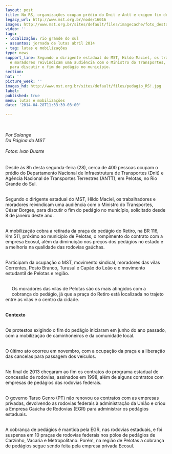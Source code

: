 ```yaml
---
layout: post
title: No RS, organizações ocupam prédio do Dnit e Antt e exigem fim de pedágio
legacy_url: http://www.mst.org.br/node/16016
images: http://www.mst.org.br/sites/default/files/imagecache/foto_destaque/pedagio_RS!.jpg
video: ''
tags:
- localização: rio grande do sul
- assuntos: jornada de lutas abril 2014
- tag: lutas e mobilizações
type: news
support_line: Segundo o dirigente estadual do MST, Hildo Maciel, os trabalhadores
  e moradores reivindicam uma audiência com o Ministro do Transportes, César Borges,
  para discutir o fim do pedágio no município.
section: 
hat: ''
picture_week: ''
images_hd: http://www.mst.org.br/sites/default/files/pedagio_RS!.jpg
label: 
published: true
menu: lutas e mobilizações
date: '2014-04-28T11:33:39-03:00'

---
```

<p class="MsoNormal" style="margin-bottom: 0.0001pt;"><img style="margin: 10px;" src="http://www.mst.org.br/sites/default/files/pedagio_RS.jpg" alt=""></p><p class="MsoNormal" style="margin-bottom: 0.0001pt;"><em>Por Solange<br>Da Página do MST<br><br>Fotos: Ivan Duarte<br><br><br></em>Desde às 8h desta segunda-feira (28), cerca de 400 pessoas ocupam o prédio do Departamento Nacional de Infraestrutura de Transportes (Dnit) e Agência Nacional de Transportes Terrestres (ANTT), em Pelotas, no Rio Grande do Sul.&nbsp;</p><p class="MsoNormal" style="margin-bottom: 0.0001pt;"><br>Segundo o dirigente estadual do MST, Hildo Maciel, os trabalhadores e moradores reivindicam uma audiência com o Ministro do Transportes, César Borges, para discutir o fim do pedágio no município, solicitado desde 8 de janeiro deste ano.</p><p class="MsoNormal" style="margin-bottom: 0.0001pt;"><br>A mobilização cobra a retirada da praça de pedágio do Retiro, na BR 116, Km 511, próximo ao município de Pelotas, o rompimento do contrato com a empresa Ecosul, além da diminuição nos preços dos pedágios no estado e a melhoria na qualidade das rodovias gaúchas.</p><p class="MsoNormal" style="margin-bottom: 0.0001pt;"><br>Participam da ocupação o MST, movimento sindical, moradores das vilas Correntes, Posto Branco, Turusul e Capão do Leão e o movimento estudantil de Pelotas e região.</p><p class="MsoNormal" style="margin-bottom: 0.0001pt;"><br><img style="margin: 10px; float: left;" src="http://www.mst.org.br/sites/default/files/luta_pedagio_RS.jpg" alt="">Os moradores das vilas de Pelotas são os mais atingidos com a cobrança do pedágio, já que a praça do Retiro está localizada no trajeto entre as vilas e o centro da cidade.</p><p class="MsoNormal" style="margin-bottom: 0.0001pt;"><br><strong>Contexto</strong></p><p class="MsoNormal" style="margin-bottom: 0.0001pt;"><br>Os protestos exigindo o fim do pedágio iniciaram em junho do ano passado, com a mobilização de caminhoneiros e da comunidade local.&nbsp;</p><p class="MsoNormal" style="margin-bottom: 0.0001pt;"><br>O último ato ocorreu em novembro, com a ocupação da praça e a liberação das cancelas para passagem dos veículos.</p><p class="MsoNormal" style="margin-bottom: 0.0001pt;"><br>No final de 2013 chegaram ao fim os contratos do programa estadual de concessão de rodovias, assinados em 1998, além de alguns contratos com empresas de pedágios das rodovias federais.</p><p class="MsoNormal" style="margin-bottom: 0.0001pt;"><br>O governo Tarso Genro (PT) não renovou os contratos com as empresas privadas, devolvendo as rodovias federais à administração da União e criou a Empresa Gaúcha de Rodovias (EGR) para administrar os pedágios estaduais.</p><p class="MsoNormal" style="margin-bottom: 0.0001pt;"><br>A cobrança de pedágios é mantida pela EGR, nas rodovias estaduais, e foi suspensa em 10 praças de rodovias federais nos pólos de pedágios de Carzinho, Vacaria e Metropolitano. Porém, na região de Pelotas a cobrança de pedágios segue sendo feita pela empresa privada Ecosul.</p><div>&nbsp;</div><div>&nbsp;</div>
